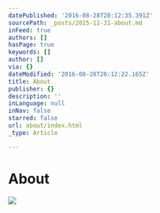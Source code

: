 ```yaml
---
datePublished: '2016-08-28T20:12:35.391Z'
sourcePath: _posts/2015-12-31-about.md
inFeed: true
authors: []
hasPage: true
keywords: []
author: []
via: {}
dateModified: '2016-08-28T20:12:22.165Z'
title: About
publisher: {}
description: ''
inLanguage: null
inNav: false
starred: false
url: about/index.html
_type: Article

---
```

# About
![](https://the-grid-user-content.s3-us-west-2.amazonaws.com/c0bf0e32-e98d-4d55-a28d-d42f1354e802.jpg)